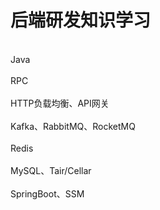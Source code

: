 # 后端研发知识学习
<br>Java</br>
<br>RPC</br>
<br>HTTP负载均衡、API网关</br>
<br>Kafka、RabbitMQ、RocketMQ</br>
<br>Redis</br>
<br>MySQL、Tair/Cellar</br>
<br>SpringBoot、SSM</br>
